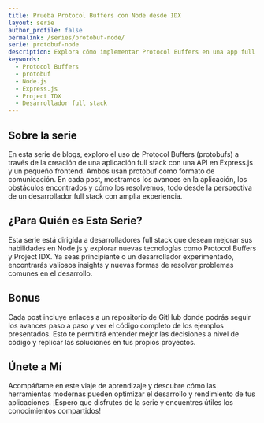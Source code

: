 ```yaml
---
title: Prueba Protocol Buffers con Node desde IDX
layout: serie
author_profile: false
permalink: /series/protobuf-node/
serie: protobuf-node
description: Explora cómo implementar Protocol Buffers en una app full stack con Node.js y Express.js. Aprende a superar obstáculos y optimizar tu desarrollo.
keywords:
  - Protocol Buffers
  - protobuf
  - Node.js
  - Express.js
  - Project IDX
  - Desarrollador full stack
---
```

## Sobre la serie

En esta serie de blogs, exploro el uso de Protocol Buffers (protobufs) a través de la creación de una aplicación full stack con una API en Express.js y un pequeño frontend. Ambos usan protobuf como formato de comunicación. En cada post, mostramos los avances en la aplicación, los obstáculos encontrados y cómo los resolvemos, todo desde la perspectiva de un desarrollador full stack con amplia experiencia.

## ¿Para Quién es Esta Serie?

Esta serie está dirigida a desarrolladores full stack que desean mejorar sus habilidades en Node.js y explorar nuevas tecnologías como Protocol Buffers y Project IDX. Ya seas principiante o un desarrollador experimentado, encontrarás valiosos insights y nuevas formas de resolver problemas comunes en el desarrollo.

## Bonus

Cada post incluye enlaces a un repositorio de GitHub donde podrás seguir los avances paso a paso y ver el código completo de los ejemplos presentados. Esto te permitirá entender mejor las decisiones a nivel de código y replicar las soluciones en tus propios proyectos.

## Únete a Mí

Acompáñame en este viaje de aprendizaje y descubre cómo las herramientas modernas pueden optimizar el desarrollo y rendimiento de tus aplicaciones. ¡Espero que disfrutes de la serie y encuentres útiles los conocimientos compartidos!